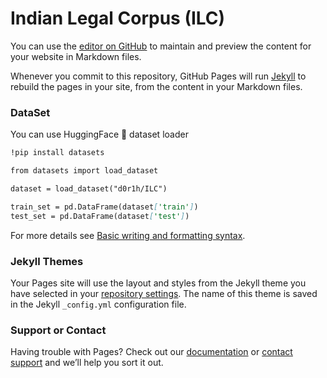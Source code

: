 

# Indian Legal Corpus (ILC)

You can use the [editor on GitHub](https://github.com/d0r1h/ILC/edit/gh-pages/index.md) to maintain and preview the content for your website in Markdown files.

Whenever you commit to this repository, GitHub Pages will run [Jekyll](https://jekyllrb.com/) to rebuild the pages in your site, from the content in your Markdown files.

### DataSet

You can use HuggingFace 🤗 dataset loader

```markdown
!pip install datasets

from datasets import load_dataset

dataset = load_dataset("d0r1h/ILC")

train_set = pd.DataFrame(dataset['train'])
test_set = pd.DataFrame(dataset['test'])
```

For more details see [Basic writing and formatting syntax](https://docs.github.com/en/github/writing-on-github/getting-started-with-writing-and-formatting-on-github/basic-writing-and-formatting-syntax).

### Jekyll Themes

Your Pages site will use the layout and styles from the Jekyll theme you have selected in your [repository settings](https://github.com/d0r1h/ILC/settings/pages). The name of this theme is saved in the Jekyll `_config.yml` configuration file.

### Support or Contact

Having trouble with Pages? Check out our [documentation](https://docs.github.com/categories/github-pages-basics/) or [contact support](https://support.github.com/contact) and we’ll help you sort it out.
